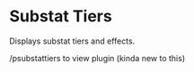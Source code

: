 # Substat Tiers

Displays substat tiers and effects.

/psubstattiers to view plugin
(kinda new to this)
